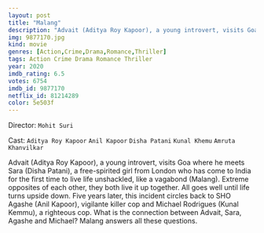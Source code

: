 ```yaml
---
layout: post
title: "Malang"
description: "Advait (Aditya Roy Kapoor), a young introvert, visits Goa where he meets Sara (Disha Patani), a free-spirited girl from London who has come to India for the first time to live life unshackled, like a vagabond (Malang). Extreme opposites of each other, they both live it up together. All goes well until life turns upside down. Five years later, this incident circles back to SHO Agashe (Anil Kapoor), vigilante killer cop and Michael Rodrigues (Kunal Kemmu), a .."
img: 9877170.jpg
kind: movie
genres: [Action,Crime,Drama,Romance,Thriller]
tags: Action Crime Drama Romance Thriller 
year: 2020
imdb_rating: 6.5
votes: 6754
imdb_id: 9877170
netflix_id: 81214289
color: 5e503f
---
```

Director: `Mohit Suri`  

Cast: `Aditya Roy Kapoor` `Anil Kapoor` `Disha Patani` `Kunal Khemu` `Amruta Khanvilkar` 

Advait (Aditya Roy Kapoor), a young introvert, visits Goa where he meets Sara (Disha Patani), a free-spirited girl from London who has come to India for the first time to live life unshackled, like a vagabond (Malang). Extreme opposites of each other, they both live it up together. All goes well until life turns upside down. Five years later, this incident circles back to SHO Agashe (Anil Kapoor), vigilante killer cop and Michael Rodrigues (Kunal Kemmu), a righteous cop. What is the connection between Advait, Sara, Agashe and Michael? Malang answers all these questions.